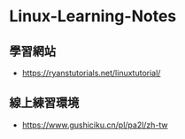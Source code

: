 # Linux-Learning-Notes

## 學習網站
* https://ryanstutorials.net/linuxtutorial/

## 線上練習環境
* https://www.gushiciku.cn/pl/pa2l/zh-tw